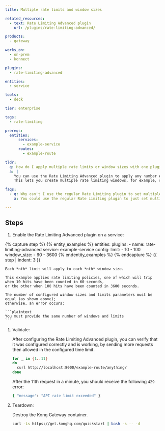 ```yaml
---
title: Multiple rate limits and window sizes

related_resources:
  - text: Rate Limiting Advanced plugin
    url: /plugins/rate-limiting-advanced/

products:
  - gateway

works_on:
  - on-prem
  - konnect

plugins: 
  - rate-limiting-advanced

entities:
  - service

tools:
  - deck

tier: enterprise

tags:
  - rate-limiting

prereqs:
  entities:
      services:
        - example-service
      routes:
        - example-route

tldr: 
  q: How do I apply multiple rate limits or window sizes with one plugin instance?
  a: |
    You can use the Rate Limiting Advanced plugin to apply any number of rate limits and window sizes per plugin instance. 
    This lets you create multiple rate limiting windows, for example, rate limit per minute and per hour, and per any arbitrary window size.

faqs:
  - q: Why can't I use the regular Rate Limiting plugin to set multiple limits and window sizes?
    a: You could use the regular Rate Limiting plugin to just set multiple limits, but the regular plugin doesn't support configurable window sizes.

---
```


## Steps

1. Enable the Rate Limiting Advanced plugin on a service:

{% capture step %}
{% entity_examples %}
entities:
  plugins:
    - name: rate-limiting-advanced
      service: example-service
      config:
        limit:
        - 10
        - 100
        window_size:
        - 60
        - 3600
{% endentity_examples %}
{% endcapture %}
{{ step | indent: 3 }}

    Each *nth* limit will apply to each *nth* window size.

    This example applies rate limiting policies, one of which will trip when 10 hits have been counted in 60 seconds,
    or the other when 100 hits have been counted in 3600 seconds. 

    The number of configured window sizes and limits parameters must be equal (as shown above);
    otherwise, an error occurs:

    ```plaintext
    You must provide the same number of windows and limits
    ```

1. Validate:

   After configuring the Rate Limiting Advanced plugin, you can verify that it was configured correctly and is working, 
   by sending more requests then allowed in the configured time limit.

   ```bash
   for _ in {1..11}
   do
     curl http://localhost:8000/example-route/anything/
   done
   ```
   After the 11th request in a minute, you should receive the following `429` error:

   ```bash
   { "message": "API rate limit exceeded" }
   ```

1. Teardown:

   Destroy the Kong Gateway container.

   ```bash
   curl -Ls https://get.konghq.com/quickstart | bash -s -- -d
   ```
